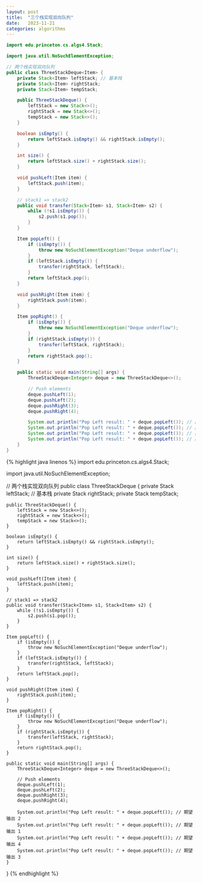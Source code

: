 ```yaml
---
layout: post
title:  "三个栈实现双向队列"
date:   2023-11-21
categories: algorithms
---
```


``` java
import edu.princeton.cs.algs4.Stack;

import java.util.NoSuchElementException;

// 两个栈实现双向队列
public class ThreeStackDeque<Item> {
    private Stack<Item> leftStack; // 基本栈
    private Stack<Item> rightStack;
    private Stack<Item> tempStack;

    public ThreeStackDeque() {
        leftStack = new Stack<>();
        rightStack = new Stack<>();
        tempStack = new Stack<>();
    }

    boolean isEmpty() {
        return leftStack.isEmpty() && rightStack.isEmpty();
    }

    int size() {
        return leftStack.size() + rightStack.size();
    }

    void pushLeft(Item item) {
        leftStack.push(item);
    }

    // stack1 => stack2
    public void transfer(Stack<Item> s1, Stack<Item> s2) {
        while (!s1.isEmpty()) {
            s2.push(s1.pop());
        }
    }

    Item popLeft() {
        if (isEmpty()) {
            throw new NoSuchElementException("Deque underflow");
        }
        if (leftStack.isEmpty()) {
            transfer(rightStack, leftStack);
        }
        return leftStack.pop();
    }

    void pushRight(Item item) {
        rightStack.push(item);
    }

    Item popRight() {
        if (isEmpty()) {
            throw new NoSuchElementException("Deque underflow");
        }
        if (rightStack.isEmpty()) {
            transfer(leftStack, rightStack);
        }
        return rightStack.pop();
    }

    public static void main(String[] args) {
        ThreeStackDeque<Integer> deque = new ThreeStackDeque<>();

        // Push elements
        deque.pushLeft(1);
        deque.pushLeft(2);
        deque.pushRight(3);
        deque.pushRight(4);

        System.out.println("Pop Left result: " + deque.popLeft()); // 期望输出 2
        System.out.println("Pop Left result: " + deque.popLeft()); // 期望输出 1
        System.out.println("Pop Left result: " + deque.popLeft()); // 期望输出 4
        System.out.println("Pop Left result: " + deque.popLeft()); // 期望输出 3
    }
}
```

{% highlight java linenos %}
import edu.princeton.cs.algs4.Stack;

import java.util.NoSuchElementException;

// 两个栈实现双向队列
public class ThreeStackDeque<Item> {
    private Stack<Item> leftStack; // 基本栈
    private Stack<Item> rightStack;
    private Stack<Item> tempStack;

    public ThreeStackDeque() {
        leftStack = new Stack<>();
        rightStack = new Stack<>();
        tempStack = new Stack<>();
    }

    boolean isEmpty() {
        return leftStack.isEmpty() && rightStack.isEmpty();
    }

    int size() {
        return leftStack.size() + rightStack.size();
    }

    void pushLeft(Item item) {
        leftStack.push(item);
    }

    // stack1 => stack2
    public void transfer(Stack<Item> s1, Stack<Item> s2) {
        while (!s1.isEmpty()) {
            s2.push(s1.pop());
        }
    }

    Item popLeft() {
        if (isEmpty()) {
            throw new NoSuchElementException("Deque underflow");
        }
        if (leftStack.isEmpty()) {
            transfer(rightStack, leftStack);
        }
        return leftStack.pop();
    }

    void pushRight(Item item) {
        rightStack.push(item);
    }

    Item popRight() {
        if (isEmpty()) {
            throw new NoSuchElementException("Deque underflow");
        }
        if (rightStack.isEmpty()) {
            transfer(leftStack, rightStack);
        }
        return rightStack.pop();
    }

    public static void main(String[] args) {
        ThreeStackDeque<Integer> deque = new ThreeStackDeque<>();

        // Push elements
        deque.pushLeft(1);
        deque.pushLeft(2);
        deque.pushRight(3);
        deque.pushRight(4);

        System.out.println("Pop Left result: " + deque.popLeft()); // 期望输出 2
        System.out.println("Pop Left result: " + deque.popLeft()); // 期望输出 1
        System.out.println("Pop Left result: " + deque.popLeft()); // 期望输出 4
        System.out.println("Pop Left result: " + deque.popLeft()); // 期望输出 3
    }
}
{% endhighlight %}